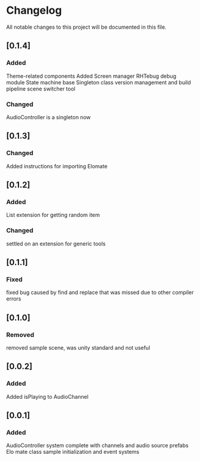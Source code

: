 # Changelog

All notable changes to this project will be documented in this file.

## [0.1.4] 

### Added
Theme-related components
Added Screen manager
RHTebug debug module
State machine base
Singleton class
version management and build pipeline
scene switcher tool

### Changed
AudioController is a singleton now

## [0.1.3] 

### Changed
Added instructions for importing Elomate

## [0.1.2] 

### Added
List extension for getting random item

### Changed
settled on an extension for generic tools

## [0.1.1] 

### Fixed
fixed bug caused by find and replace that was missed due to other compiler errors

## [0.1.0] 

### Removed
removed sample scene, was unity standard and not useful

## [0.0.2] 

### Added
Added isPlaying to AudioChannel

## [0.0.1] 

### Added
AudioController system complete with channels and audio source prefabs
Elo mate class
sample initialization and event systems

